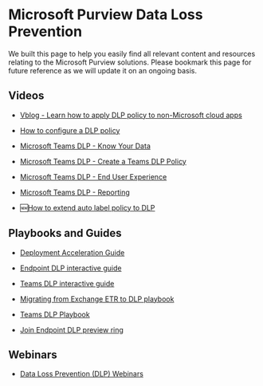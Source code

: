 # Microsoft Purview Data Loss Prevention

We built this page to help you easily find all relevant content and resources relating to the Microsoft Purview solutions. Please bookmark this page for future reference as we will update it on an ongoing basis.

## Videos
* [Vblog - Learn how to apply DLP policy to non-Microsoft cloud apps](https://techcommunity.microsoft.com/t5/security-compliance-identity/new-video-blog-apply-dlp-policies-to-non-microsoft-cloud/ba-p/2262054)

* [How to configure a DLP policy](https://youtu.be/f4rTTLuSw4c)

* [Microsoft Teams DLP - Know Your Data](https://aka.ms/MIPC/teamsdlpvideo1)

* [Microsoft Teams DLP - Create a Teams DLP Policy](https://aka.ms/MIPC/teamsdlpvideo2)

* [Microsoft Teams DLP - End User Experience](https://aka.ms/MIPC/teamsdlpvideo3)
*  [Microsoft Teams DLP - Reporting](https://aka.ms/MIPC/teamsdlpvideo4)

*  🆕[How to extend auto label policy to DLP](https://aka.ms/MIPC/extendDLPpolicy)


## Playbooks and Guides
* [Deployment Acceleration Guide](../../dag/mip-dlp)

* [Endpoint DLP interactive guide](https://microsoft-dlp-endpoints.immersivelearning.online/)

* [Teams DLP interactive guide](https://microsoft-teams-dlp.immersivelearning.online/)

* [Migrating from Exchange ETR to DLP playbook](https://aka.ms/mipc/ETRmigration)

* [Teams DLP Playbook](https://techcommunity.microsoft.com/t5/microsoft-security-and/microsoft-teams-dlp-playbook/bc-p/2073005#M4743)

* [Join Endpoint DLP preview ring](https://aka.ms/MIPC/EndpointDLP-PreviewRing)

## Webinars
* [Data Loss Prevention (DLP) Webinars](../../webinars/#microsoft-purview-data-loss-prevention)
